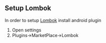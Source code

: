 ## Setup Lombok
In order to setup [Lombok](https://projectlombok.org/setup/android) install android plugin
1. Open settings
2. Plugins->MarketPlace->Lombok
